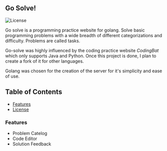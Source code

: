 ## Go Solve!

![License](https://img.shields.io/badge/license-GPL-blue.svg) <!-- Replace with your license -->

Go solve is a programming practice website for golang. Solve basic programming problems with a wide breadth of different categorizations and difficulty. Problems are called tasks.

Go-solve was highly influenced by the coding practice website *CodingBat* which only supports Java and Python. Once this project is done, I plan to create a fork of it for other languages.

Golang was chosen for the creation of the server for it's simplicity and ease of use.



## Table of Contents

- [Features](#features)
- [License](#license)


### Features
- Problem Catelog
- Code Editor
- Solution Feedback

